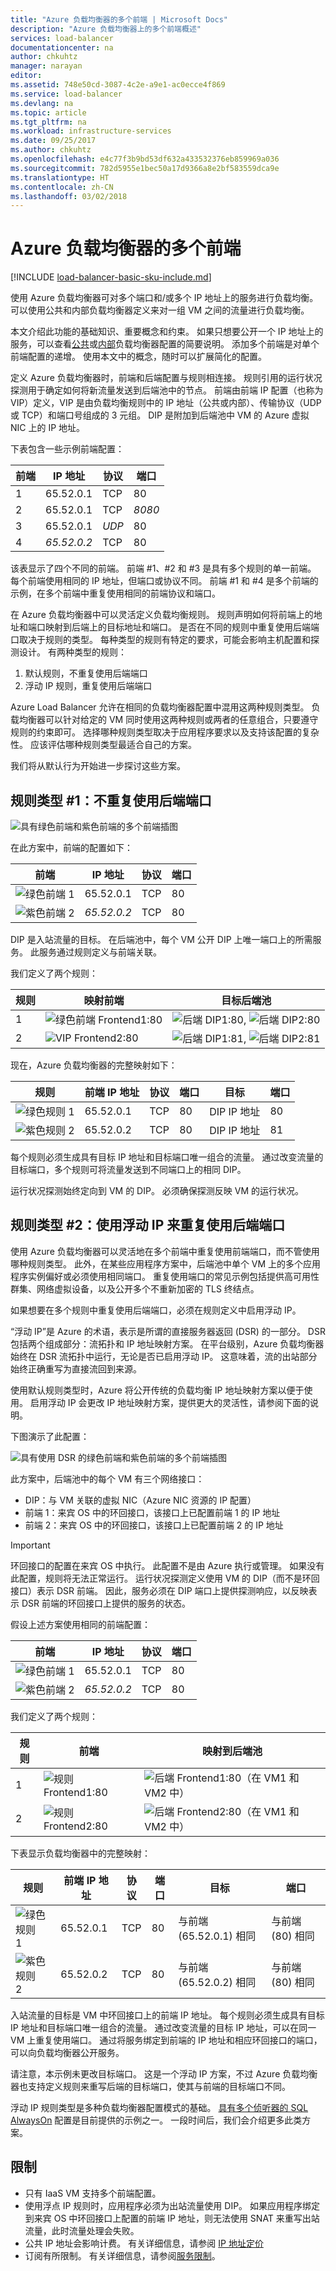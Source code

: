 ```yaml
---
title: "Azure 负载均衡器的多个前端 | Microsoft Docs"
description: "Azure 负载均衡器上的多个前端概述"
services: load-balancer
documentationcenter: na
author: chkuhtz
manager: narayan
editor: 
ms.assetid: 748e50cd-3087-4c2e-a9e1-ac0ecce4f869
ms.service: load-balancer
ms.devlang: na
ms.topic: article
ms.tgt_pltfrm: na
ms.workload: infrastructure-services
ms.date: 09/25/2017
ms.author: chkuhtz
ms.openlocfilehash: e4c77f3b9bd53df632a433532376eb859969a036
ms.sourcegitcommit: 782d5955e1bec50a17d9366a8e2bf583559dca9e
ms.translationtype: HT
ms.contentlocale: zh-CN
ms.lasthandoff: 03/02/2018
---
```

# <a name="multiple-frontends-for-azure-load-balancer"></a>Azure 负载均衡器的多个前端

[!INCLUDE [load-balancer-basic-sku-include.md](../../includes/load-balancer-basic-sku-include.md)]

使用 Azure 负载均衡器可对多个端口和/或多个 IP 地址上的服务进行负载均衡。 可以使用公共和内部负载均衡器定义来对一组 VM 之间的流量进行负载均衡。

本文介绍此功能的基础知识、重要概念和约束。 如果只想要公开一个 IP 地址上的服务，可以查看[公共](load-balancer-get-started-internet-portal.md)或[内部](load-balancer-get-started-ilb-arm-portal.md)负载均衡器配置的简要说明。 添加多个前端是对单个前端配置的递增。 使用本文中的概念，随时可以扩展简化的配置。

定义 Azure 负载均衡器时，前端和后端配置与规则相连接。 规则引用的运行状况探测用于确定如何将新流量发送到后端池中的节点。 前端由前端 IP 配置（也称为 VIP）定义，VIP 是由负载均衡规则中的 IP 地址（公共或内部）、传输协议（UDP 或 TCP）和端口号组成的 3 元组。 DIP 是附加到后端池中 VM 的 Azure 虚拟 NIC 上的 IP 地址。

下表包含一些示例前端配置：

| 前端 | IP 地址 | 协议 | 端口 |
| --- | --- | --- | --- |
| 1 |65.52.0.1 |TCP |80 |
| 2 |65.52.0.1 |TCP |*8080* |
| 3 |65.52.0.1 |*UDP* |80 |
| 4 |*65.52.0.2* |TCP |80 |

该表显示了四个不同的前端。 前端 #1、#2 和 #3 是具有多个规则的单一前端。 每个前端使用相同的 IP 地址，但端口或协议不同。 前端 #1 和 #4 是多个前端的示例，在多个前端中重复使用相同的前端协议和端口。

在 Azure 负载均衡器中可以灵活定义负载均衡规则。 规则声明如何将前端上的地址和端口映射到后端上的目标地址和端口。 是否在不同的规则中重复使用后端端口取决于规则的类型。 每种类型的规则有特定的要求，可能会影响主机配置和探测设计。 有两种类型的规则：

1. 默认规则，不重复使用后端端口
2. 浮动 IP 规则，重复使用后端端口

Azure Load Balancer 允许在相同的负载均衡器配置中混用这两种规则类型。 负载均衡器可以针对给定的 VM 同时使用这两种规则或两者的任意组合，只要遵守规则的约束即可。 选择哪种规则类型取决于应用程序要求以及支持该配置的复杂性。 应该评估哪种规则类型最适合自己的方案。

我们将从默认行为开始进一步探讨这些方案。

## <a name="rule-type-1-no-backend-port-reuse"></a>规则类型 #1：不重复使用后端端口

![具有绿色前端和紫色前端的多个前端插图](./media/load-balancer-multivip-overview/load-balancer-multivip.png)

在此方案中，前端的配置如下：

| 前端 | IP 地址 | 协议 | 端口 |
| --- | --- | --- | --- |
| ![绿色前端](./media/load-balancer-multivip-overview/load-balancer-rule-green.png) 1 |65.52.0.1 |TCP |80 |
| ![紫色前端](./media/load-balancer-multivip-overview/load-balancer-rule-purple.png) 2 |*65.52.0.2* |TCP |80 |

DIP 是入站流量的目标。 在后端池中，每个 VM 公开 DIP 上唯一端口上的所需服务。 此服务通过规则定义与前端关联。

我们定义了两个规则：

| 规则 | 映射前端 | 目标后端池 |
| --- | --- | --- |
| 1 |![绿色前端](./media/load-balancer-multivip-overview/load-balancer-rule-green.png) Frontend1:80 |![后端](./media/load-balancer-multivip-overview/load-balancer-rule-green.png) DIP1:80, ![后端](./media/load-balancer-multivip-overview/load-balancer-rule-green.png) DIP2:80 |
| 2 |![VIP](./media/load-balancer-multivip-overview/load-balancer-rule-purple.png) Frontend2:80 |![后端](./media/load-balancer-multivip-overview/load-balancer-rule-purple.png) DIP1:81, ![后端](./media/load-balancer-multivip-overview/load-balancer-rule-purple.png) DIP2:81 |

现在，Azure 负载均衡器的完整映射如下：

| 规则 | 前端 IP 地址 | 协议 | 端口 | 目标 | 端口 |
| --- | --- | --- | --- | --- | --- |
| ![绿色规则](./media/load-balancer-multivip-overview/load-balancer-rule-green.png) 1 |65.52.0.1 |TCP |80 |DIP IP 地址 |80 |
| ![紫色规则](./media/load-balancer-multivip-overview/load-balancer-rule-purple.png) 2 |65.52.0.2 |TCP |80 |DIP IP 地址 |81 |

每个规则必须生成具有目标 IP 地址和目标端口唯一组合的流量。 通过改变流量的目标端口，多个规则可将流量发送到不同端口上的相同 DIP。

运行状况探测始终定向到 VM 的 DIP。 必须确保探测反映 VM 的运行状况。

## <a name="rule-type-2-backend-port-reuse-by-using-floating-ip"></a>规则类型 #2：使用浮动 IP 来重复使用后端端口

使用 Azure 负载均衡器可以灵活地在多个前端中重复使用前端端口，而不管使用哪种规则类型。 此外，在某些应用程序方案中，后端池中单个 VM 上的多个应用程序实例偏好或必须使用相同端口。 重复使用端口的常见示例包括提供高可用性群集、网络虚拟设备，以及公开多个不重新加密的 TLS 终结点。

如果想要在多个规则中重复使用后端端口，必须在规则定义中启用浮动 IP。

“浮动 IP”是 Azure 的术语，表示是所谓的直接服务器返回 (DSR) 的一部分。 DSR 包括两个组成部分：流拓扑和 IP 地址映射方案。 在平台级别，Azure 负载均衡器始终在 DSR 流拓扑中运行，无论是否已启用浮动 IP。 这意味着，流的出站部分始终正确重写为直接流回到来源。

使用默认规则类型时，Azure 将公开传统的负载均衡 IP 地址映射方案以便于使用。 启用浮动 IP 会更改 IP 地址映射方案，提供更大的灵活性，请参阅下面的说明。

下图演示了此配置：

![具有使用 DSR 的绿色前端和紫色前端的多个前端插图](./media/load-balancer-multivip-overview/load-balancer-multivip-dsr.png)

此方案中，后端池中的每个 VM 有三个网络接口：

* DIP：与 VM 关联的虚拟 NIC（Azure NIC 资源的 IP 配置）
* 前端 1：来宾 OS 中的环回接口，该接口上已配置前端 1 的 IP 地址
* 前端 2：来宾 OS 中的环回接口，该接口上已配置前端 2 的 IP 地址

> [!IMPORTANT]
> 环回接口的配置在来宾 OS 中执行。 此配置不是由 Azure 执行或管理。 如果没有此配置，规则将无法正常运行。 运行状况探测定义使用 VM 的 DIP（而不是环回接口）表示 DSR 前端。 因此，服务必须在 DIP 端口上提供探测响应，以反映表示 DSR 前端的环回接口上提供的服务的状态。

假设上述方案使用相同的前端配置：

| 前端 | IP 地址 | 协议 | 端口 |
| --- | --- | --- | --- |
| ![绿色前端](./media/load-balancer-multivip-overview/load-balancer-rule-green.png) 1 |65.52.0.1 |TCP |80 |
| ![紫色前端](./media/load-balancer-multivip-overview/load-balancer-rule-purple.png) 2 |*65.52.0.2* |TCP |80 |

我们定义了两个规则：

| 规则 | 前端 | 映射到后端池 |
| --- | --- | --- |
| 1 |![规则](./media/load-balancer-multivip-overview/load-balancer-rule-green.png) Frontend1:80 |![后端](./media/load-balancer-multivip-overview/load-balancer-rule-green.png) Frontend1:80（在 VM1 和 VM2 中） |
| 2 |![规则](./media/load-balancer-multivip-overview/load-balancer-rule-purple.png) Frontend2:80 |![后端](./media/load-balancer-multivip-overview/load-balancer-rule-purple.png) Frontend2:80（在 VM1 和 VM2 中） |

下表显示负载均衡器中的完整映射：

| 规则 | 前端 IP 地址 | 协议 | 端口 | 目标 | 端口 |
| --- | --- | --- | --- | --- | --- |
| ![绿色规则](./media/load-balancer-multivip-overview/load-balancer-rule-green.png) 1 |65.52.0.1 |TCP |80 |与前端 (65.52.0.1) 相同 |与前端 (80) 相同 |
| ![紫色规则](./media/load-balancer-multivip-overview/load-balancer-rule-purple.png) 2 |65.52.0.2 |TCP |80 |与前端 (65.52.0.2) 相同 |与前端 (80) 相同 |

入站流量的目标是 VM 中环回接口上的前端 IP 地址。 每个规则必须生成具有目标 IP 地址和目标端口唯一组合的流量。 通过改变流量的目标 IP 地址，可以在同一 VM 上重复使用端口。 通过将服务绑定到前端的 IP 地址和相应环回接口的端口，可以向负载均衡器公开服务。

请注意，本示例未更改目标端口。 这是一个浮动 IP 方案，不过 Azure 负载均衡器也支持定义规则来重写后端的目标端口，使其与前端的目标端口不同。

浮动 IP 规则类型是多种负载均衡器配置模式的基础。 [具有多个侦听器的 SQL AlwaysOn](../virtual-machines/windows/sql/virtual-machines-windows-portal-sql-ps-alwayson-int-listener.md) 配置是目前提供的示例之一。 一段时间后，我们会介绍更多此类方案。

## <a name="limitations"></a>限制

* 只有 IaaS VM 支持多个前端配置。
* 使用浮点 IP 规则时，应用程序必须为出站流量使用 DIP。 如果应用程序绑定到来宾 OS 中环回接口上配置的前端 IP 地址，则无法使用 SNAT 来重写出站流量，此时流量处理会失败。
* 公共 IP 地址会影响计费。 有关详细信息，请参阅 [IP 地址定价](https://azure.microsoft.com/pricing/details/ip-addresses/)
* 订阅有所限制。 有关详细信息，请参阅[服务限制](../azure-subscription-service-limits.md#networking-limits)。
